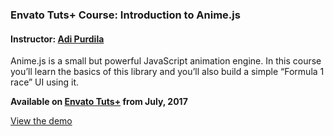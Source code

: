 ### Envato Tuts+ Course: Introduction to Anime.js
#### Instructor: [Adi Purdila](https://tutsplus.com/authors/adi-purdila)

Anime.js is a small but powerful JavaScript animation engine. In this course you’ll learn the basics of this library and you’ll also build a simple “Formula 1 race” UI using it.

**Available on [Envato Tuts+](https://tutsplus.com/courses) from July, 2017**

[View the demo](http://tutsplus.github.io/introduction-to-anime.js/lesson-05/animation.html)
